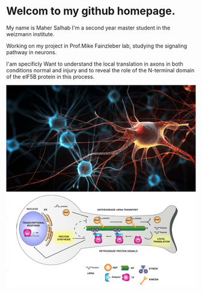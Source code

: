 # Welcom to my github homepage.
 My name is Maher Salhab I'm a second year master student in  the weizmann institute.
 
 Working on my project in Prof.Mike Fainzleber lab, studying the signaling pathway in neurons.

I'am specificly Want to understand the local translation in axons in both conditions normal and injury and to reveal the role of the N-terminal domain of the eIF5B protein in this process.


![](/neuron.jpg) 
![](/Local.png) 

